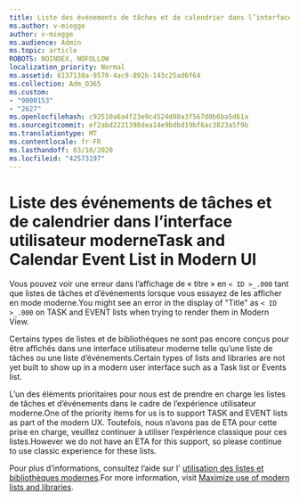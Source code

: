 ```yaml
---
title: Liste des événements de tâches et de calendrier dans l’interface utilisateur moderne
ms.author: v-miegge
author: v-miegge
ms.audience: Admin
ms.topic: article
ROBOTS: NOINDEX, NOFOLLOW
localization_priority: Normal
ms.assetid: 6137138a-9570-4ac9-892b-143c25ad6f64
ms.collection: Adm_O365
ms.custom:
- "9000153"
- "2627"
ms.openlocfilehash: c92510a6a4f23e9c4524d08a3f567d0b6ba5d61a
ms.sourcegitcommit: ef2abd2221398dea14e9bdbd19bf6ac3823a5f9b
ms.translationtype: MT
ms.contentlocale: fr-FR
ms.lasthandoff: 03/10/2020
ms.locfileid: "42573197"
---
```

# <a name="task-and-calendar-event-list-in-modern-ui"></a><span data-ttu-id="c9062-102">Liste des événements de tâches et de calendrier dans l’interface utilisateur moderne</span><span class="sxs-lookup"><span data-stu-id="c9062-102">Task and Calendar Event List in Modern UI</span></span>

<span data-ttu-id="c9062-103">Vous pouvez voir une erreur dans l’affichage de « titre » en `< ID >_.000` tant que listes de tâches et d’événements lorsque vous essayez de les afficher en mode moderne.</span><span class="sxs-lookup"><span data-stu-id="c9062-103">You might see an error in the display of "Title" as `< ID >_.000` on TASK and EVENT lists when trying to render them in Modern View.</span></span>

<span data-ttu-id="c9062-104">Certains types de listes et de bibliothèques ne sont pas encore conçus pour être affichés dans une interface utilisateur moderne telle qu’une liste de tâches ou une liste d’événements.</span><span class="sxs-lookup"><span data-stu-id="c9062-104">Certain types of lists and libraries are not yet built to show up in a modern user interface such as a Task list or Events list.</span></span>

<span data-ttu-id="c9062-105">L’un des éléments prioritaires pour nous est de prendre en charge les listes de tâches et d’événements dans le cadre de l’expérience utilisateur moderne.</span><span class="sxs-lookup"><span data-stu-id="c9062-105">One of the priority items for us is to support TASK and EVENT lists as part of the modern UX.</span></span> <span data-ttu-id="c9062-106">Toutefois, nous n’avons pas de ETA pour cette prise en charge, veuillez continuer à utiliser l’expérience classique pour ces listes.</span><span class="sxs-lookup"><span data-stu-id="c9062-106">However we do not have an ETA for this support, so please continue to use classic experience for these lists.</span></span>

<span data-ttu-id="c9062-107">Pour plus d’informations, consultez l’aide sur l' [utilisation des listes et bibliothèques modernes](https://docs.microsoft.com/sharepoint/dev/transform/modernize-userinterface-lists-and-libraries).</span><span class="sxs-lookup"><span data-stu-id="c9062-107">For more information, visit [Maximize use of modern lists and libraries](https://docs.microsoft.com/sharepoint/dev/transform/modernize-userinterface-lists-and-libraries).</span></span>
